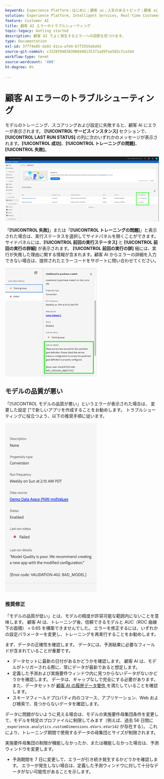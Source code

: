 ```yaml
---
keywords: Experience Platform；はじめに；顧客 ai；人気のあるトピック；顧客 ai 入力；顧客 ai 出力；顧客 ai トラブルシューティング；顧客 ai エラー
solution: Experience Platform, Intelligent Services, Real-time Customer Data Platform
feature: Customer AI
title: 顧客 AI エラーのトラブルシューティング
topic-legacy: Getting started
description: 顧客 AI でよく発生するエラーへの回答を見つけます。
type: Documentation
exl-id: 37ff4e85-da92-41ca-afd4-b7f3555ebd43
source-git-commit: c3320f040383980448135371ad9fae583cfca344
workflow-type: tm+mt
source-wordcount: '409'
ht-degree: 0%

---
```


# 顧客 AI エラーのトラブルシューティング

モデルのトレーニング、スコアリングおよび設定に失敗すると、顧客 AI にエラーが表示されます。 **[!UICONTROL サービスインスタンス]** セクションで、**[!UICONTROL LAST RUN STATUS]** の列に次のいずれかのメッセージが表示されます。**[!UICONTROL 成功]**、**[!UICONTROL トレーニングの問題]**、**[!UICONTROL 失敗]**。

![最終実行ステータス](./images/errors/last-run-status.png)

「**[!UICONTROL 失敗]**」または「**[!UICONTROL トレーニングの問題]**」と表示された場合は、実行ステータスを選択してサイドパネルを開くことができます。 サイドパネルには、**[!UICONTROL 前回の実行ステータス]** と **[!UICONTROL 前回の実行の詳細]** が表示されます。 **[!UICONTROL 前回の実行の詳]** 細には、実行が失敗した理由に関する情報が含まれます。顧客 AI からエラーの詳細を入力できない場合は、提供されたエラーコードをサポートに問い合わせてください。

<img src="./images/errors/last-run-details.png" width="300" /><br />

## モデルの品質が悪い

「[!UICONTROL  モデルの品質が悪い」というエラーが表示された場合は、 変更した設定 ]&quot;で新しいアプリを作成することをお勧めします。 トラブルシューティングに役立つよう、以下の推奨手順に従います。

<img src="./images/errors/model-quality.png" width="300" /><br />

### 推奨修正

「モデルの品質が低い」とは、モデルの精度が許容可能な範囲内にないことを意味します。 顧客 AI は、トレーニング後、信頼できるモデルと AUC（ROC 曲線下の面積） &lt; 0.65 を構築できませんでした。 エラーを修正するには、いずれかの設定パラメーターを変更し、トレーニングを再実行することをお勧めします。

まず、データの正確性を確認します。 データには、予測結果に必要なフィールドが含まれていることが重要です。

- データセットに最新の日付があるかどうかを確認します。 顧客 AI は、モデルがトリガーされる際に、常にデータが最新であると想定します。
- 定義した予測および実施要件ウィンドウ内に見つからないデータがないかどうかを確認します。 データは、ギャップなしで完全にする必要があります。 また、データセットが [ 顧客 AI の履歴データ要件 ](./input-output.md#data-requirements) を満たしていることを確認します。
- スキーマフィールドプロパティ内のコマース、アプリケーション、Web および検索で、見つからないデータを確認します。

データに問題がないように見える場合は、モデルの実施要件母集団条件を変更して、モデルを特定のプロファイルに制限してみます（例えば、過去 56 日間に `_experience.analytics.customDimensions.eVars.eVar142` が存在する）。 これにより、トレーニング期間で使用するデータの母集団とサイズが制限されます。

実施要件母集団の制限が機能しなかったか、または機能しなかった場合は、予測ウィンドウを変更します。

- 予測期間を 7 日に変更して、エラーが引き続き発生するかどうかを確認します。 エラーが発生しない場合は、定義した予測ウィンドウに対して十分なデータがない可能性があることを示します。
